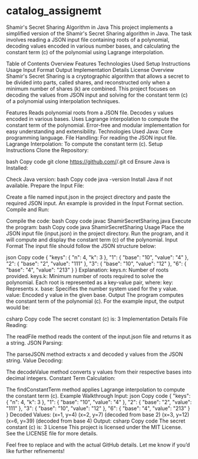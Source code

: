 # catalog_assignemt

Shamir's Secret Sharing Algorithm in Java
This project implements a simplified version of the Shamir's Secret Sharing algorithm in Java. The task involves reading a JSON input file containing roots of a polynomial, decoding values encoded in various number bases, and calculating the constant term (c) of the polynomial using Lagrange interpolation.

Table of Contents
Overview
Features
Technologies Used
Setup Instructions
Usage
Input Format
Output
Implementation Details
License
Overview
Shamir's Secret Sharing is a cryptographic algorithm that allows a secret to be divided into parts, called shares, and reconstructed only when a minimum number of shares (k) are combined. This project focuses on decoding the values from JSON input and solving for the constant term (c) of a polynomial using interpolation techniques.

Features
Reads polynomial roots from a JSON file.
Decodes y values encoded in various bases.
Uses Lagrange interpolation to compute the constant term of the polynomial.
Error-free and modular implementation for easy understanding and extensibility.
Technologies Used
Java: Core programming language.
File Handling: For reading the JSON input file.
Lagrange Interpolation: To compute the constant term (c).
Setup Instructions
Clone the Repository:

bash
Copy code
git clone https://github.com/<your-username>/<repository-name>.git
cd <repository-name>
Ensure Java is Installed:

Check Java version:
bash
Copy code
java -version
Install Java if not available.
Prepare the Input File:

Create a file named input.json in the project directory and paste the required JSON input. An example is provided in the Input Format section.
Compile and Run:

Compile the code:
bash
Copy code
javac ShamirSecretSharing.java
Execute the program:
bash
Copy code
java ShamirSecretSharing
Usage
Place the JSON input file (input.json) in the project directory.
Run the program, and it will compute and display the constant term (c) of the polynomial.
Input Format
The input file should follow the JSON structure below:

json
Copy code
{
    "keys": {
        "n": 4,
        "k": 3
    },
    "1": {
        "base": "10",
        "value": "4"
    },
    "2": {
        "base": "2",
        "value": "111"
    },
    "3": {
        "base": "10",
        "value": "12"
    },
    "6": {
        "base": "4",
        "value": "213"
    }
}
Explanation:
keys.n: Number of roots provided.
keys.k: Minimum number of roots required to solve the polynomial.
Each root is represented as a key-value pair, where:
key: Represents x.
base: Specifies the number system used for the y value.
value: Encoded y value in the given base.
Output
The program computes the constant term of the polynomial (c). For the example input, the output would be:

csharp
Copy code
The secret constant (c) is: 3
Implementation Details
File Reading:

The readFile method reads the content of the input.json file and returns it as a string.
JSON Parsing:

The parseJSON method extracts x and decoded y values from the JSON string.
Value Decoding:

The decodeValue method converts y values from their respective bases into decimal integers.
Constant Term Calculation:

The findConstantTerm method applies Lagrange interpolation to compute the constant term (c).
Example Walkthrough
Input:
json
Copy code
{
    "keys": {
        "n": 4,
        "k": 3
    },
    "1": {
        "base": "10",
        "value": "4"
    },
    "2": {
        "base": "2",
        "value": "111"
    },
    "3": {
        "base": "10",
        "value": "12"
    },
    "6": {
        "base": "4",
        "value": "213"
    }
}
Decoded Values:
(x=1, y=4)
(x=2, y=7) (decoded from base 2)
(x=3, y=12)
(x=6, y=39) (decoded from base 4)
Output:
csharp
Copy code
The secret constant (c) is: 3
License
This project is licensed under the MIT License. See the LICENSE file for more details.

Feel free to replace <your-username> and <repository-name> with the actual GitHub details. Let me know if you’d like further refinements!
